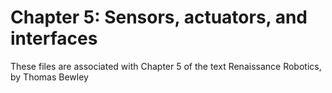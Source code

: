 # Chapter 5: Sensors, actuators, and interfaces
These files are associated with Chapter 5 of the text Renaissance Robotics, by Thomas Bewley
